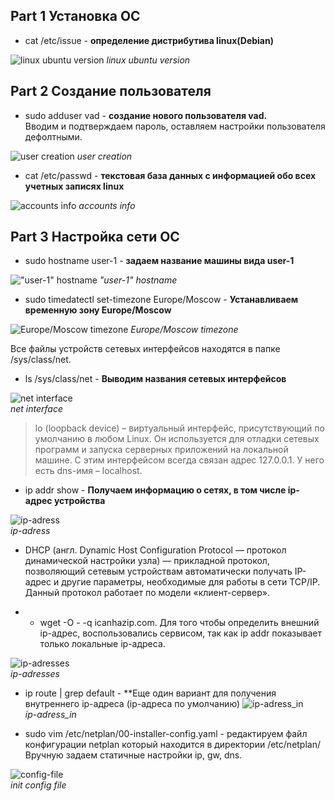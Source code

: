 ## Part 1 Установка ОС ##

* cat /etc/issue - **определение дистрибутива linux(Debian)**

![linux ubuntu version](/Screenshots/part_1.jpg)
*linux ubuntu version*
            
## Part 2 Создание пользователя ##

* sudo adduser vad - **создание нового пользователя vad.**  
Вводим и подтверждаем пароль, оставляем настройки пользователя дефолтными.

![user creation](/Screenshots/part_2.1.jpg)
*user creation*  

* cat /etc/passwd - **текстовая база данных с информацией обо всех учетных записях linux**

![accounts info](/Screenshots/part_2.2.jpg)
*accounts info*  

## Part 3 Настройка сети ОС ##

* sudo hostname user-1 - **задаем название машины вида user-1**  

!["user-1" hostname](/Screenshots/part_3.1.jpg)
*"user-1" hostname*

* sudo timedatectl set-timezone Europe/Moscow - **Устанавливаем временную зону Europe/Moscow**  

![Europe/Moscow timezone](/Screenshots/part_3.2.jpg)
*Europe/Moscow timezone*  

Все файлы устройств сетевых интерфейсов находятся в папке /sys/class/net.
* ls /sys/class/net - **Выводим названия сетевых интерфейсов**  

![net interface](/Screenshots/part_3.3.jpg)  
*net interface*
> lo (loopback device) – виртуальный интерфейс, присутствующий по умолчанию в любом Linux. Он используется для отладки сетевых программ и запуска серверных приложений на локальной машине. С этим интерфейсом всегда связан адрес 127.0.0.1. У него есть dns-имя – localhost.

* ip addr show - **Получаем информацию о сетях, в том числе ip-адрес устройства**  

![ip-adress](/Screenshots/part_3.4.jpg)  
*ip-adress*  
* DHCP (англ. Dynamic Host Configuration Protocol — протокол динамической настройки узла) — прикладной протокол, позволяющий сетевым устройствам автоматически получать IP-адрес и другие параметры, необходимые для работы в сети TCP/IP. Данный протокол работает по модели «клиент-сервер».  

* - wget -O - -q icanhazip.com. Для того чтобы определить внешний ip-адрес, воспользовались сервисом, так как ip addr показывает только локальные ip-адреса.  

![ip-adresses](/Screenshots/part_3.5.jpg)  
*ip-adresses*

* ip route | grep default - **Еще один вариант для получения внутреннего ip-адреса (ip-адреса по умолчанию)
![ip-adress_in](/Screenshots/part_3.6.jpg)  
*ip-adress_in*  

* sudo vim /etc/netplan/00-installer-config.yaml - редактируем файл конфигурации netplan который находится в директории /etc/netplan/  
Вручную задаем статичные настройки ip, gw, dns.  

![config-file](/Screenshots/part_3.7.jpg)  
*init config file*  

